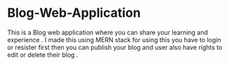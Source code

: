 # Blog-Web-Application
This is a Blog web application where you can share your learning and experience . I made this using MERN stack for using this you have to login or resister first then you can publish your blog and user also have rights to edit or delete their blog .
